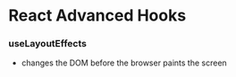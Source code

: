 # React Advanced Hooks

### useLayoutEffects

* changes the DOM before the browser paints the screen

